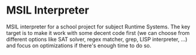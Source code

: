 MSIL Interpreter
===============

MSIL interpreter for a school project for subject Runtime Systems. The key target is to make it work with some decent code first (we can choose from different options like SAT solver, regex matcher, grep, LISP interpreter, ...) and focus on optimizations if there's enough time to do so.
